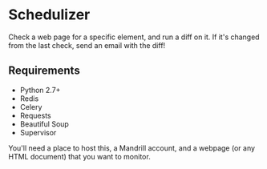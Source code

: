 Schedulizer
===========

Check a web page for a specific element, and run a diff on it.  If it's changed from the last check, send an email with the diff!


Requirements
------------

- Python 2.7+
- Redis
- Celery
- Requests
- Beautiful Soup
- Supervisor

You'll need a place to host this, a Mandrill account, and a webpage (or any HTML document) that you want to monitor.
